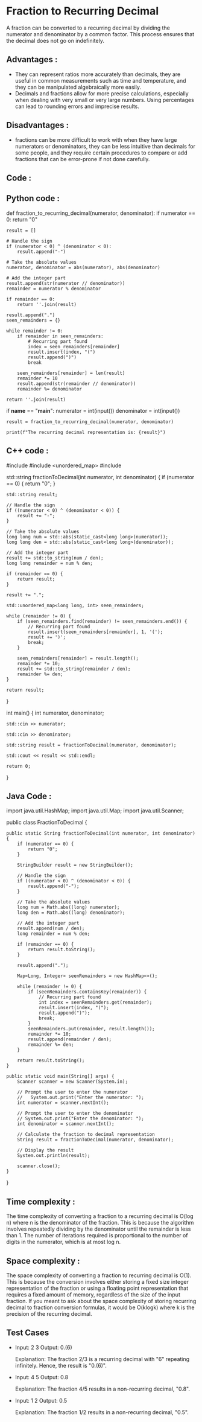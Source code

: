 # Fraction to Recurring Decimal

A fraction can be converted to a recurring decimal by dividing the numerator and denominator by a common factor. This process ensures that the decimal does not go on indefinitely.

## Advantages :

- They can represent ratios more accurately than decimals, they are useful in common measurements such as time and temperature, and they can be manipulated algebraically more easily.
- Decimals and fractions allow for more precise calculations, especially when dealing with very small or very large numbers. Using percentages can lead to rounding errors and imprecise results.

## Disadvantages :

- fractions can be more difficult to work with when they have large numerators or denominators, they can be less intuitive than decimals for some people, and they require certain procedures to compare or add fractions that can be error-prone if not done carefully.

## Code :

## Python code :

def fraction_to_recurring_decimal(numerator, denominator):
    if numerator == 0:
        return "0"

    result = []

    # Handle the sign
    if (numerator < 0) ^ (denominator < 0):
        result.append("-")

    # Take the absolute values
    numerator, denominator = abs(numerator), abs(denominator)

    # Add the integer part
    result.append(str(numerator // denominator))
    remainder = numerator % denominator

    if remainder == 0:
        return ''.join(result)

    result.append(".")
    seen_remainders = {}

    while remainder != 0:
        if remainder in seen_remainders:
            # Recurring part found
            index = seen_remainders[remainder]
            result.insert(index, "(")
            result.append(")")
            break

        seen_remainders[remainder] = len(result)
        remainder *= 10
        result.append(str(remainder // denominator))
        remainder %= denominator

    return ''.join(result)

if __name__ == "__main__":
    numerator = int(input())
    denominator = int(input())

    result = fraction_to_recurring_decimal(numerator, denominator)

    print(f"The recurring decimal representation is: {result}")
## C++ code :

#include <iostream>
#include <unordered_map>
#include <string>

std::string fractionToDecimal(int numerator, int denominator) {
    if (numerator == 0) {
        return "0";
    }

    std::string result;

    // Handle the sign
    if ((numerator < 0) ^ (denominator < 0)) {
        result += "-";
    }

    // Take the absolute values
    long long num = std::abs(static_cast<long long>(numerator));
    long long den = std::abs(static_cast<long long>(denominator));

    // Add the integer part
    result += std::to_string(num / den);
    long long remainder = num % den;

    if (remainder == 0) {
        return result;
    }

    result += ".";

    std::unordered_map<long long, int> seen_remainders;

    while (remainder != 0) {
        if (seen_remainders.find(remainder) != seen_remainders.end()) {
            // Recurring part found
            result.insert(seen_remainders[remainder], 1, '(');
            result += ')';
            break;
        }

        seen_remainders[remainder] = result.length();
        remainder *= 10;
        result += std::to_string(remainder / den);
        remainder %= den;
    }

    return result;
}

int main() {
    int numerator, denominator;

    std::cin >> numerator;

    std::cin >> denominator;

    std::string result = fractionToDecimal(numerator, denominator);

    std::cout << result << std::endl;

    return 0;
}
## Java Code :

import java.util.HashMap;
import java.util.Map;
import java.util.Scanner;

public class FractionToDecimal {

    public static String fractionToDecimal(int numerator, int denominator) {
        if (numerator == 0) {
            return "0";
        }

        StringBuilder result = new StringBuilder();

        // Handle the sign
        if ((numerator < 0) ^ (denominator < 0)) {
            result.append("-");
        }

        // Take the absolute values
        long num = Math.abs((long) numerator);
        long den = Math.abs((long) denominator);

        // Add the integer part
        result.append(num / den);
        long remainder = num % den;

        if (remainder == 0) {
            return result.toString();
        }

        result.append(".");

        Map<Long, Integer> seenRemainders = new HashMap<>();

        while (remainder != 0) {
            if (seenRemainders.containsKey(remainder)) {
                // Recurring part found
                int index = seenRemainders.get(remainder);
                result.insert(index, "(");
                result.append(")");
                break;
            }
            seenRemainders.put(remainder, result.length());
            remainder *= 10;
            result.append(remainder / den);
            remainder %= den;
        }

        return result.toString();
    }

    public static void main(String[] args) {
        Scanner scanner = new Scanner(System.in);

        // Prompt the user to enter the numerator
        //   System.out.print("Enter the numerator: ");
        int numerator = scanner.nextInt();

        // Prompt the user to enter the denominator
        // System.out.print("Enter the denominator: ");
        int denominator = scanner.nextInt();

        // Calculate the fraction to decimal representation
        String result = fractionToDecimal(numerator, denominator);

        // Display the result
        System.out.println(result);

        scanner.close();
    }
}


           
## Time complexity :

The time complexity of converting a fraction to a recurring decimal is O(log n) where n is the denominator of the fraction. This is because the algorithm involves repeatedly dividing by the denominator until the remainder is less than 1. The number of iterations required is proportional to the number of digits in the numerator, which is at most log n.

## Space complexity :

The space complexity of converting a fraction to recurring decimal is O(1). This is because the conversion involves either storing a fixed size integer representation of the fraction or using a floating point representation that requires a fixed amount of memory, regardless of the size of the input fraction. If you meant to ask about the space complexity of storing recurring decimal to fraction conversion formulas, it would be O(klogk) where k is the precision of the recurring decimal.


## Test Cases

- Input:
  2
  3
  Output: 0.(6)

  Explanation:
  The fraction 2/3 is a recurring decimal with "6" repeating infinitely. Hence, the result is "0.(6)".

- Input:
  4
  5
  Output: 0.8

  Explanation:
  The fraction 4/5 results in a non-recurring decimal, "0.8".

- Input:
  1
  2
  Output: 0.5

  Explanation:
  The fraction 1/2 results in a non-recurring decimal, "0.5".
